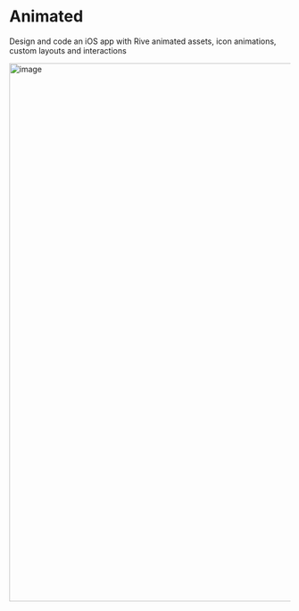 # Animated
Design and code an iOS app with Rive animated assets, icon animations, custom layouts and interactions

<img width="964" alt="image" src="https://github.com/danielsarkwa/Animated/assets/52496180/817afc96-a236-4908-a03a-aa8ccaec6948">
